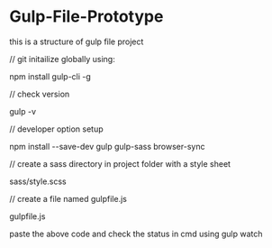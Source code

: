 # Gulp-File-Prototype
this is a structure of gulp file project

// git initailize globally using:

npm install gulp-cli -g

// check version

gulp -v 

// developer option setup

npm install --save-dev gulp gulp-sass browser-sync

// create a sass directory in project folder with a style sheet

sass/style.scss

// create a file named gulpfile.js

gulpfile.js

paste  the above code and check the status in cmd using gulp watch


